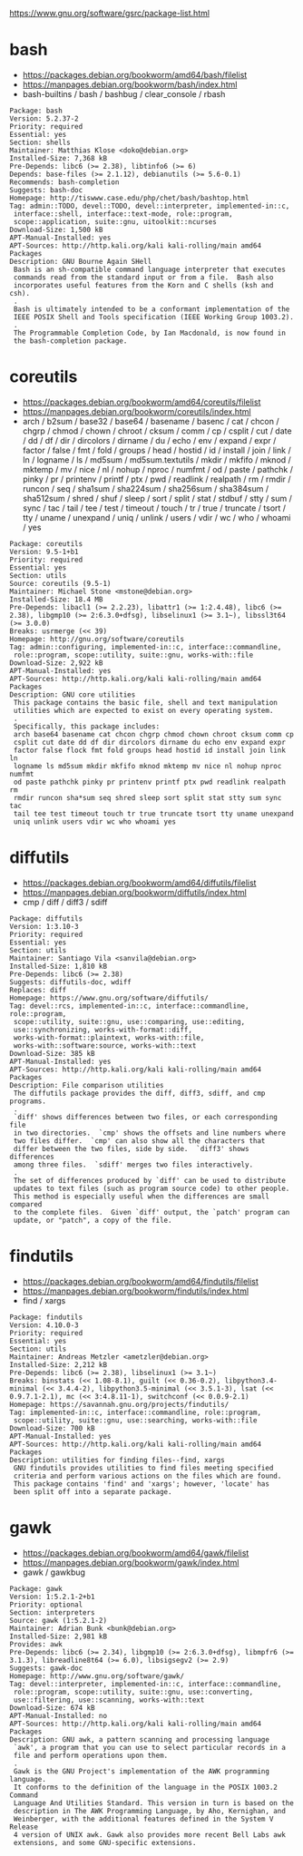 https://www.gnu.org/software/gsrc/package-list.html

# bash
- https://packages.debian.org/bookworm/amd64/bash/filelist
- https://manpages.debian.org/bookworm/bash/index.html
- bash-builtins / bash / bashbug / clear_console / rbash
```
Package: bash
Version: 5.2.37-2
Priority: required
Essential: yes
Section: shells
Maintainer: Matthias Klose <doko@debian.org>
Installed-Size: 7,368 kB
Pre-Depends: libc6 (>= 2.38), libtinfo6 (>= 6)
Depends: base-files (>= 2.1.12), debianutils (>= 5.6-0.1)
Recommends: bash-completion
Suggests: bash-doc
Homepage: http://tiswww.case.edu/php/chet/bash/bashtop.html
Tag: admin::TODO, devel::TODO, devel::interpreter, implemented-in::c,
 interface::shell, interface::text-mode, role::program,
 scope::application, suite::gnu, uitoolkit::ncurses
Download-Size: 1,500 kB
APT-Manual-Installed: yes
APT-Sources: http://http.kali.org/kali kali-rolling/main amd64 Packages
Description: GNU Bourne Again SHell
 Bash is an sh-compatible command language interpreter that executes
 commands read from the standard input or from a file.  Bash also
 incorporates useful features from the Korn and C shells (ksh and csh).
 .
 Bash is ultimately intended to be a conformant implementation of the
 IEEE POSIX Shell and Tools specification (IEEE Working Group 1003.2).
 .
 The Programmable Completion Code, by Ian Macdonald, is now found in
 the bash-completion package.
```

# coreutils
- https://packages.debian.org/bookworm/amd64/coreutils/filelist
- https://manpages.debian.org/bookworm/coreutils/index.html
- arch / b2sum / base32 / base64 / basename / basenc / cat / chcon / chgrp / chmod / chown / chroot / cksum / comm / cp / csplit / cut / date / dd / df / dir / dircolors / dirname / du / echo / env / expand / expr / factor / false / fmt / fold / groups / head / hostid / id / install / join / link / ln / logname / ls / md5sum / md5sum.textutils / mkdir / mkfifo / mknod / mktemp / mv / nice / nl / nohup / nproc / numfmt / od / paste / pathchk / pinky / pr / printenv / printf / ptx / pwd / readlink / realpath / rm / rmdir / runcon / seq / sha1sum / sha224sum / sha256sum / sha384sum / sha512sum / shred / shuf / sleep / sort / split / stat / stdbuf / stty / sum / sync / tac / tail / tee / test / timeout / touch / tr / true / truncate / tsort / tty / uname / unexpand / uniq / unlink / users / vdir / wc / who / whoami / yes
```
Package: coreutils
Version: 9.5-1+b1
Priority: required
Essential: yes
Section: utils
Source: coreutils (9.5-1)
Maintainer: Michael Stone <mstone@debian.org>
Installed-Size: 18.4 MB
Pre-Depends: libacl1 (>= 2.2.23), libattr1 (>= 1:2.4.48), libc6 (>= 2.38), libgmp10 (>= 2:6.3.0+dfsg), libselinux1 (>= 3.1~), libssl3t64 (>= 3.0.0)
Breaks: usrmerge (<< 39)
Homepage: http://gnu.org/software/coreutils
Tag: admin::configuring, implemented-in::c, interface::commandline,
 role::program, scope::utility, suite::gnu, works-with::file
Download-Size: 2,922 kB
APT-Manual-Installed: yes
APT-Sources: http://http.kali.org/kali kali-rolling/main amd64 Packages
Description: GNU core utilities
 This package contains the basic file, shell and text manipulation
 utilities which are expected to exist on every operating system.
 .
 Specifically, this package includes:
 arch base64 basename cat chcon chgrp chmod chown chroot cksum comm cp
 csplit cut date dd df dir dircolors dirname du echo env expand expr
 factor false flock fmt fold groups head hostid id install join link ln
 logname ls md5sum mkdir mkfifo mknod mktemp mv nice nl nohup nproc numfmt
 od paste pathchk pinky pr printenv printf ptx pwd readlink realpath rm
 rmdir runcon sha*sum seq shred sleep sort split stat stty sum sync tac
 tail tee test timeout touch tr true truncate tsort tty uname unexpand
 uniq unlink users vdir wc who whoami yes
```

# diffutils
- https://packages.debian.org/bookworm/amd64/diffutils/filelist
- https://manpages.debian.org/bookworm/diffutils/index.html
- cmp / diff / diff3 / sdiff
```
Package: diffutils
Version: 1:3.10-3
Priority: required
Essential: yes
Section: utils
Maintainer: Santiago Vila <sanvila@debian.org>
Installed-Size: 1,810 kB
Pre-Depends: libc6 (>= 2.38)
Suggests: diffutils-doc, wdiff
Replaces: diff
Homepage: https://www.gnu.org/software/diffutils/
Tag: devel::rcs, implemented-in::c, interface::commandline, role::program,
 scope::utility, suite::gnu, use::comparing, use::editing,
 use::synchronizing, works-with-format::diff,
 works-with-format::plaintext, works-with::file,
 works-with::software:source, works-with::text
Download-Size: 385 kB
APT-Manual-Installed: yes
APT-Sources: http://http.kali.org/kali kali-rolling/main amd64 Packages
Description: File comparison utilities
 The diffutils package provides the diff, diff3, sdiff, and cmp programs.
 .
 `diff' shows differences between two files, or each corresponding file
 in two directories.  `cmp' shows the offsets and line numbers where
 two files differ.  `cmp' can also show all the characters that
 differ between the two files, side by side.  `diff3' shows differences
 among three files.  `sdiff' merges two files interactively.
 .
 The set of differences produced by `diff' can be used to distribute
 updates to text files (such as program source code) to other people.
 This method is especially useful when the differences are small compared
 to the complete files.  Given `diff' output, the `patch' program can
 update, or "patch", a copy of the file.
```

# findutils
- https://packages.debian.org/bookworm/amd64/findutils/filelist
- https://manpages.debian.org/bookworm/findutils/index.html
- find / xargs
```          
Package: findutils
Version: 4.10.0-3
Priority: required
Essential: yes
Section: utils
Maintainer: Andreas Metzler <ametzler@debian.org>
Installed-Size: 2,212 kB
Pre-Depends: libc6 (>= 2.38), libselinux1 (>= 3.1~)
Breaks: binstats (<< 1.08-8.1), guilt (<< 0.36-0.2), libpython3.4-minimal (<< 3.4.4-2), libpython3.5-minimal (<< 3.5.1-3), lsat (<< 0.9.7.1-2.1), mc (<< 3:4.8.11-1), switchconf (<< 0.0.9-2.1)
Homepage: https://savannah.gnu.org/projects/findutils/
Tag: implemented-in::c, interface::commandline, role::program,
 scope::utility, suite::gnu, use::searching, works-with::file
Download-Size: 700 kB
APT-Manual-Installed: yes
APT-Sources: http://http.kali.org/kali kali-rolling/main amd64 Packages
Description: utilities for finding files--find, xargs
 GNU findutils provides utilities to find files meeting specified
 criteria and perform various actions on the files which are found.
 This package contains 'find' and 'xargs'; however, 'locate' has
 been split off into a separate package.
```

# gawk
- https://packages.debian.org/bookworm/amd64/gawk/filelist
- https://manpages.debian.org/bookworm/gawk/index.html
- gawk / gawkbug  
```
Package: gawk
Version: 1:5.2.1-2+b1
Priority: optional
Section: interpreters
Source: gawk (1:5.2.1-2)
Maintainer: Adrian Bunk <bunk@debian.org>
Installed-Size: 2,981 kB
Provides: awk
Pre-Depends: libc6 (>= 2.34), libgmp10 (>= 2:6.3.0+dfsg), libmpfr6 (>= 3.1.3), libreadline8t64 (>= 6.0), libsigsegv2 (>= 2.9)
Suggests: gawk-doc
Homepage: http://www.gnu.org/software/gawk/
Tag: devel::interpreter, implemented-in::c, interface::commandline,
 role::program, scope::utility, suite::gnu, use::converting,
 use::filtering, use::scanning, works-with::text
Download-Size: 674 kB
APT-Manual-Installed: no
APT-Sources: http://http.kali.org/kali kali-rolling/main amd64 Packages
Description: GNU awk, a pattern scanning and processing language
 `awk', a program that you can use to select particular records in a
 file and perform operations upon them.
 .
 Gawk is the GNU Project's implementation of the AWK programming language.
 It conforms to the definition of the language in the POSIX 1003.2 Command
 Language And Utilities Standard. This version in turn is based on the
 description in The AWK Programming Language, by Aho, Kernighan, and
 Weinberger, with the additional features defined in the System V Release
 4 version of UNIX awk. Gawk also provides more recent Bell Labs awk
 extensions, and some GNU-specific extensions.
```
